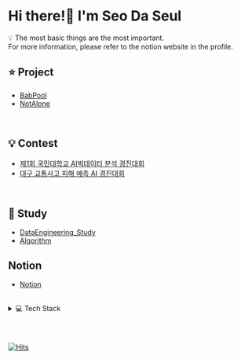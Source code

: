 <h1 align="left">Hi there!👋 I'm Seo Da Seul</h1>
<!-- <h3 align="left">I do SW/SR/Platform  Engineering things</h3> -->
💡 The most basic things are the most important. </br>
For more information, please refer to the notion website in the profile.

<!-- I am a developer whose goal is to develop with user convenience as more important than developer convenience. -->
<br>

## ⭐ Project
- [BabPool](https://github.com/DaSeul-Seo/Project)
- [NotAlone](https://github.com/DaSeul-Seo/NotAlone)

</br>

## 💡 Contest
- [제1회 국민대학교 AI빅데이터 분석 경진대회](https://github.com/DaSeul-Seo/Competition/tree/main/%EC%A0%9C1%ED%9A%8C%20%EA%B5%AD%EB%AF%BC%EB%8C%80%ED%95%99%EA%B5%90%20AI%EB%B9%85%EB%8D%B0%EC%9D%B4%ED%84%B0%20%EB%B6%84%EC%84%9D%20%EA%B2%BD%EC%A7%84%EB%8C%80%ED%9A%8C)
- [대구 교통사고 피해 예측 AI 경진대회](https://github.com/DaSeul-Seo/Competition/tree/main/%EB%8C%80%EA%B5%AC%20%EA%B5%90%ED%86%B5%EC%82%AC%EA%B3%A0%20%ED%94%BC%ED%95%B4%20%EC%98%88%EC%B8%A1%20AI%20%EA%B2%BD%EC%A7%84%EB%8C%80%ED%9A%8C)

</br>

## 📖 Study
- [DataEngineering_Study](https://github.com/DaSeul-Seo/DataEngineering_Study)
- [Algorithm](https://github.com/DaSeul-Seo/Algorithm)

## Notion
- [Notion](https://seodaseul.notion.site/Seo-Da-Seul-53b2f1beffa04c448d59a76567d70c36?pvs=4)

</br>

<details>
<summary>💻 Tech Stack</summary>
	
<!-- # 💻 Tech Stack -->
#### Languages
![C#](https://img.shields.io/badge/csharp-512BD4?style=for-the-badge&logo=csharp&logoColor=white)
![Java](https://img.shields.io/badge/java-437291.svg?style=for-the-badge&logo=openjdk&logoColor=white)
![Python](https://img.shields.io/badge/python-3670A0?style=for-the-badge&logo=python&logoColor=ffdd54)
#### Database
![mariadb](https://img.shields.io/badge/mariadb-003545.svg?style=for-the-badge&logo=mariadb&logoColor=white)
![MySQL](https://img.shields.io/badge/MySQL-4479A1.svg?style=for-the-badge&logo=MySQL&logoColor=white)
<!-- ### Framework
![springboot](https://img.shields.io/badge/springboot-6DB33F.svg?style=for-the-badge&logo=springboot&logoColor=white)
![apachemaven](https://img.shields.io/badge/apachemaven-C71A36.svg?style=for-the-badge&logo=apachemaven&logoColor=white)
![gradle](https://img.shields.io/badge/gradle-02303A.svg?style=for-the-badge&logo=gradle&logoColor=white)
![django](https://img.shields.io/badge/django-092E20.svg?style=for-the-badge&logo=django&logoColor=white) -->
#### DevOps
<!-- ![linux](https://img.shields.io/badge/linux-FCC624.svg?style=for-the-badge&logo=linux&logoColor=white) -->
![redhat](https://img.shields.io/badge/redhat-EE0000.svg?style=for-the-badge&logo=redhat&logoColor=white)
![ubuntu](https://img.shields.io/badge/ubuntu-E95420.svg?style=for-the-badge&logo=ubuntu&logoColor=white)
![Docker](https://img.shields.io/badge/docker-%230db7ed.svg?style=for-the-badge&logo=docker&logoColor=white)
![apachetomcat](https://img.shields.io/badge/apachetomcat-F8DC75.svg?style=for-the-badge&logo=apachetomcat&logoColor=white)
![git](https://img.shields.io/badge/git-F05032.svg?style=for-the-badge&logo=git&logoColor=white)
![github](https://img.shields.io/badge/github-181717.svg?style=for-the-badge&logo=github&logoColor=white)
#### Analysis
![apachehadoop](https://img.shields.io/badge/apachehadoop-66CCFF.svg?style=for-the-badge&logo=apachehadoop&logoColor=white)
![apachehive](https://img.shields.io/badge/apachehive-FDEE21.svg?style=for-the-badge&logo=apachehive&logoColor=white)
![apachespark](https://img.shields.io/badge/apachespark-E25A1C.svg?style=for-the-badge&logo=apachespark&logoColor=white)
<!-- #### Others
![googlecolab](https://img.shields.io/badge/googlecolab-F9AB00.svg?style=for-the-badge&logo=googlecolab&logoColor=white)
![slack](https://img.shields.io/badge/slack-4A154B.svg?style=for-the-badge&logo=slack&logoColor=white)
![notion](https://img.shields.io/badge/notion-000000.svg?style=for-the-badge&logo=notion&logoColor=white)
![opencv](https://img.shields.io/badge/opencv-5C3EE8.svg?style=for-the-badge&logo=opencv&logoColor=white)
![powerapps](https://img.shields.io/badge/powerapps-742774.svg?style=for-the-badge&logo=powerapps&logoColor=white)
![thymeleaf](https://img.shields.io/badge/thymeleaf-005F0F.svg?style=for-the-badge&logo=thymeleaf&logoColor=white) -->
#### 🛠️ IDEs and Tools
![visualstudio](https://img.shields.io/badge/visualstudio-5C2D91?style=for-the-badge&logo=visualstudio&logoColor=white)
![visualstudiocode](https://img.shields.io/badge/visualstudiocode-007ACC?style=for-the-badge&logo=visualstudiocode&logoColor=white)
![eclipseide](https://img.shields.io/badge/eclipseide-2C2255?style=for-the-badge&logo=eclipseide&logoColor=white)
![microsoftsqlserver](https://img.shields.io/badge/microsoftsqlserver-CC2927?style=for-the-badge&logo=microsoftsqlserver&logoColor=white)
![dbeaver](https://img.shields.io/badge/dbeaver-382923?style=for-the-badge&logo=dbeaver&logoColor=white)
![postman](https://img.shields.io/badge/postman-FF6C37?style=for-the-badge&logo=postman&logoColor=white)
![swagger](https://img.shields.io/badge/swagger-85EA2D?style=for-the-badge&logo=swagger&logoColor=white)
![jupyter](https://img.shields.io/badge/jupyter-F37626?style=for-the-badge&logo=jupyter&logoColor=white)

</details>

</br>


<!--
## 🔔 Other Detail
- ### [Notion](https://seodaseul.notion.site/Seo-Da-Seul-53b2f1beffa04c448d59a76567d70c36?pvs=4)
-->

#
[![Hits](https://hits.seeyoufarm.com/api/count/incr/badge.svg?url=https%3A%2F%2Fgithub.com%2FDaSeul-Seo&count_bg=%233D96C8&title_bg=%23555555&icon=reverbnation.svg&icon_color=%23E7E7E7&title=Views&edge_flat=false)](https://hits.seeyoufarm.com)




<!-- # 📊 GitHub Stats:
![](https://github-readme-stats.vercel.app/api?username=DaSeul-Seo&theme=dark&hide_border=false&include_all_commits=true&count_private=false)<br/>
![](https://github-readme-stats.vercel.app/api/top-langs/?username=DaSeul-Seo&theme=dark&hide_border=false&include_all_commits=true&count_private=false&layout=compact) -->




<!-- ![](https://github-readme-streak-stats.herokuapp.com/?user=DaSeul-Seo&theme=dark&hide_border=false)<br/> -->


<!--
# 💻 Tools:
# 💻 Tech Stack:
![Kotlin](https://img.shields.io/badge/kotlin-%237F52FF.svg?style=for-the-badge&logo=kotlin&logoColor=white) 
![Java](https://img.shields.io/badge/java-%23ED8B00.svg?style=for-the-badge&logo=openjdk&logoColor=white)
![AWS](https://img.shields.io/badge/AWS-%23FF9900.svg?style=for-the-badge&logo=amazon-aws&logoColor=white) 
![Redis](https://img.shields.io/badge/redis-%23DD0031.svg?style=for-the-badge&logo=redis&logoColor=white) 
![MySQL](https://img.shields.io/badge/mysql-%2300000f.svg?style=for-the-badge&logo=mysql&logoColor=white) 
![Postgres](https://img.shields.io/badge/postgres-%23316192.svg?style=for-the-badge&logo=postgresql&logoColor=white) 
![Docker](https://img.shields.io/badge/docker-%230db7ed.svg?style=for-the-badge&logo=docker&logoColor=white) 
![React](https://img.shields.io/badge/react-%2320232a.svg?style=for-the-badge&logo=react&logoColor=%2361DAFB) 
![Vue.js](https://img.shields.io/badge/vue.js-%2335495e.svg?style=for-the-badge&logo=vuedotjs&logoColor=%234FC08D) 
![TypeScript](https://img.shields.io/badge/typescript-%23007ACC.svg?style=for-the-badge&logo=typescript&logoColor=white) 
![R](https://img.shields.io/badge/r-%23276DC3.svg?style=for-the-badge&logo=r&logoColor=white) 
![React Native](https://img.shields.io/badge/react_native-%2320232a.svg?style=for-the-badge&logo=react&logoColor=%2361DAFB) 
![GraphQL](https://img.shields.io/badge/-GraphQL-E10098?style=for-the-badge&logo=graphql&logoColor=white)
![Go](https://img.shields.io/badge/go-%2300ADD8.svg?style=for-the-badge&logo=go&logoColor=white) 
![Python](https://img.shields.io/badge/python-3670A0?style=for-the-badge&logo=python&logoColor=ffdd54)
![apache](https://img.shields.io/badge/apache-D22128.svg?style=for-the-badge&logo=apache&logoColor=white)

# 📊 GitHub Stats:
![](https://github-readme-stats.vercel.app/api?username=DaSeul-Seo&theme=dark&hide_border=false&include_all_commits=true&count_private=false)<br/>
![](https://github-readme-streak-stats.herokuapp.com/?user=DaSeul-Seo&theme=dark&hide_border=false)<br/>
![](https://github-readme-stats.vercel.app/api/top-langs/?username=DaSeul-Seo&theme=dark&hide_border=false&include_all_commits=true&count_private=false&layout=compact)

-->

<!--
<div align="center">
  <h3>📚 Tech Stack 📚</h3>
  <br>
  <p>✨ Platform & Languages ✨</p>
</div>
<div align="center">
	<img src="https://img.shields.io/badge/CSharp-239120?style=flat&logo=CSharp&logoColor=white" />
	<img src="https://img.shields.io/badge/Linux-FCC624?style=flat&logo=Linux&logoColor=white" />
  <br>
  <img src="https://img.shields.io/badge/MSSQL-CC2927?style=flat&logo=MSSQL&logoColor=white" />
  <img src="https://img.shields.io/badge/MariaDB-003545?style=flat&logo=MariaDB&logoColor=white" />
  <br>
	<img src="https://img.shields.io/badge/HTML5-E34F26?style=flat&logo=HTML5&logoColor=white" />
	<img src="https://img.shields.io/badge/CSS3-1572B6?style=flat&logo=CSS3&logoColor=white" />
</div>
<br>
<div align="center">
  <p>🛠️ Tools 🛠️</p>
</div>
<div align="center">
	<img src="https://img.shields.io/badge/visualstudio-5C2D91?style=flat&logo=visualstudio&logoColor=white" />
	<img src="https://img.shields.io/badge/visualstudiocode-007ACC?style=flat&logo=visualstudiocode&logoColor=white" />
  <br>
	<img src="https://img.shields.io/badge/visualstudiocode-007ACC?style=flat&logo=visualstudiocode&logoColor=white" />
</div>
<br><br>
----1차----

**DaSeul-Seo/DaSeul-Seo** is a ✨ _special_ ✨ repository because its `README.md` (this file) appears on your GitHub profile.

Here are some ideas to get you started:

- 🔭 I’m currently working on ...
- 🌱 I’m currently learning ...
- 👯 I’m looking to collaborate on ...
- 🤔 I’m looking for help with ...
- 💬 Ask me about ...
- 📫 How to reach me: ...
- 😄 Pronouns: ...
- ⚡ Fun fact: ...
-->
